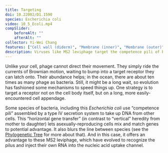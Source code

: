 ```yaml
---
title: Targeting
doi: 10.22002/D1.1590
species: Escherichia coli
video: 10_5_Ecoli.mp4
compSlider:
    beforeAlt: ""
    afterAlt: ""
collector: Yi-Wei Chang
features: ["Cell wall (diderm)", "Membrane (inner)", "Membrane (outer)", "Phage capsids", "Pili", "Ribosomes", "Vesicles (cytoplasmic)"]
description: Viruses like MS2 leviphage target the competence pili of bacteria like Escherichia coli, injecting their genomes into the DNA-conducting channel
---
```


Unlike your cell, phage cannot direct their movement. They simply ride the currents of Brownian motion, waiting to bump into a target receptor they can latch onto. Their abundance helps; in the ocean, there are about ten times as many phage as bacteria. Still, it might be a long wait, so evolution has fashioned some mechanisms to speed things up. One strategy is to target a receptor not on the cell body itself, but on a long, more easily-encountered cell appendage.

Some species of bacteria, including this *Escherichia coli* use “competence pili” assembled by a type IV secretion system to take up DNA from other cells. This “horizontal gene transfer” (in contrast to “vertical” heredity from mother to daughter) lets asexually-reproducing cells mix and match genes to potential advantage. It also blurs the line between species (see the [Phylogenetic Tree](C-phylogenetic-tree.html) for more about that). And in this case, it offers an advantage to these MS2 leviphage, which have evolved to recognize the pilus and inject their own RNA into the nucleic acid uptake channel.

